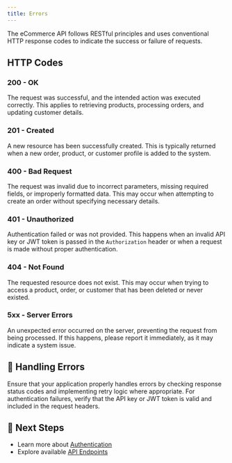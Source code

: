 ```yaml
---
title: Errors
---
```


The eCommerce API follows RESTful principles and uses conventional HTTP response codes to indicate the success or failure of requests.

## **HTTP Codes**

### **200 - OK**
The request was successful, and the intended action was executed correctly. This applies to retrieving products, processing orders, and updating customer details.

### **201 - Created**
A new resource has been successfully created. This is typically returned when a new order, product, or customer profile is added to the system.

### **400 - Bad Request**
The request was invalid due to incorrect parameters, missing required fields, or improperly formatted data. This may occur when attempting to create an order without specifying necessary details.

### **401 - Unauthorized**
Authentication failed or was not provided. This happens when an invalid API key or JWT token is passed in the `Authorization` header or when a request is made without proper authentication.

### **404 - Not Found**
The requested resource does not exist. This may occur when trying to access a product, order, or customer that has been deleted or never existed.

### **5xx - Server Errors**
An unexpected error occurred on the server, preventing the request from being processed. If this happens, please report it immediately, as it may indicate a system issue.

## 📌 Handling Errors
Ensure that your application properly handles errors by checking response status codes and implementing retry logic where appropriate. For authentication failures, verify that the API key or JWT token is valid and included in the request headers.

## 🔗 Next Steps
- Learn more about [Authentication](authentication.md)
- Explore available [API Endpoints](api-endpoints/README.md)
